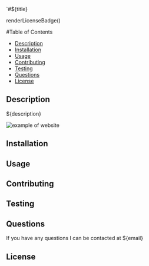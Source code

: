 `#${title}

renderLicenseBadge()

#Table of Contents
- [Description](#Description)
- [Installation](#Installation)
- [Usage](#usage)
- [Contributing](#contributing)
- [Testing](#tests)
- [Questions](#questions)
- [License](#license)



## Description

${description}





![example of website](https://github.com/inqueblot/weather-dashboard/blob/main/images/website.JPG?raw=true)

## Installation

## Usage

## Contributing

## Testing

## Questions
If you have any questions I can be contacted at ${email}

## License